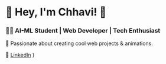 # 💜 Hey, I'm Chhavi! 🚀

### 👩‍💻 AI-ML Student | Web Developer | Tech Enthusiast  

🔹 Passionate about creating cool web projects & animations.  

 💼 [LinkedIn](www.linkedin.com/in/chhavi-bhalla-6b7985319)
) 

